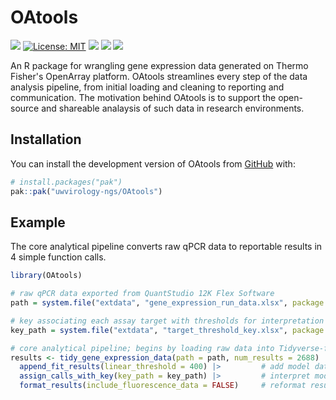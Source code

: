 
# OAtools
<!-- badges: start -->

[![](https://img.shields.io/badge/lifecycle-experimental-orange.svg)](https://lifecycle.r-lib.org/articles/stages.html#experimental)
[![License: MIT](https://img.shields.io/badge/license-MIT-blue.svg)](https://cran.r-project.org/web/licenses/MIT)
[![](https://img.shields.io/github/last-commit/uwvirology-ngs/OAtools.svg)](https://github.com/uwvirology-ngs/OAtools/commits/main)
[![](https://img.shields.io/badge/devel%20version-0.0.0.9000-purple.svg)](https://github.com/uwvirology-ngs/OAtools)
![](https://img.shields.io/badge/R->=%204.5-lightblue.svg)

<!-- badges: end -->

An R package for wrangling gene expression data generated on Thermo Fisher's OpenArray platform. OAtools streamlines every step of the data analysis pipeline, from initial loading and cleaning to reporting and communication. The motivation behind OAtools is to support the open-source and shareable analaysis of such data in research environments. 

## Installation

You can install the development version of OAtools from [GitHub](https://github.com/) with:

``` r
# install.packages("pak")
pak::pak("uwvirology-ngs/OAtools")
```

## Example

The core analytical pipeline converts raw qPCR data to reportable results in 4 simple function calls. 

``` r
library(OAtools)

# raw qPCR data exported from QuantStudio 12K Flex Software
path = system.file("extdata", "gene_expression_run_data.xlsx", package = "OAtools")

# key associating each assay target with thresholds for interpretation
key_path = system.file("extdata", "target_threshold_key.xlsx", package = "OAtools")

# core analytical pipeline; begins by loading raw data into Tidyverse-friendly tibble
results <- tidy_gene_expression_data(path = path, num_results = 2688) |>
  append_fit_results(linear_threshold = 400) |>         # add model data from curve-fitting with scipy.optimize
  assign_calls_with_key(key_path = key_path) |>         # interpret model data using thresholds from key
  format_results(include_fluorescence_data = FALSE)     # reformat results for export
```